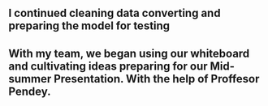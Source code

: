 I continued cleaning data converting and preparing the model for testing
--
With my team, we began using our whiteboard and cultivating ideas preparing for our Mid-summer Presentation. With the help of Proffesor Pendey.
--

